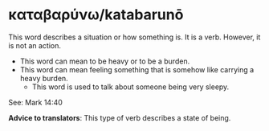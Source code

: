 # καταβαρύνω/katabarunō
This word describes a situation or how something is. It is a verb. However, it is not an action.
* This word can mean to be heavy or to be a burden.
* This word can mean feeling something that is somehow like carrying a heavy burden.
    * This word is used to talk about someone being very sleepy.

See: Mark 14:40

**Advice to translators**: This type of verb describes a state of being.

